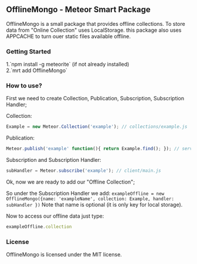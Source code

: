 <h2>OfflineMongo - Meteor Smart Package</h2>

OfflineMongo is a small package that provides offline collections. To store data from "Online Collection" uses LocalStorage. this package also uses APPCACHE to turn ouer static files available offline.

<h3>Getting Started</h3>
1.`npm install -g meteorite` (if not already installed)</br>
2.`mrt add OfflineMongo` </br>

<h3>How to use?</h3>
First we need to create Collection, Publication, Subscription, Subscription Handler;

Collection: 
```javascript
Example = new Meteor.Collection('example'); // collections/example.js
```

Publication: 
```javascript
Meteor.publish('example' function(){ return Example.find(); }); // server/publications.js
```

Subscription and Subscription Handler: 
```javascript
subHandler = Meteor.subscribe('example'); // client/main.js
``` 

Ok, now we are ready to add our "Offline Collection";

So under the Subscription Handler we add: ```exampleOffline = new OfflineMongo({name: 'exampleName', collection: Example, handler: subHandler
})```
Note that name is optional (it is only key for local storage).

Now to access our offline data just type:
```javascript
exampleOffline.collection
```


<h3>License</h3>

OfflineMongo is licensed under the MIT license.
